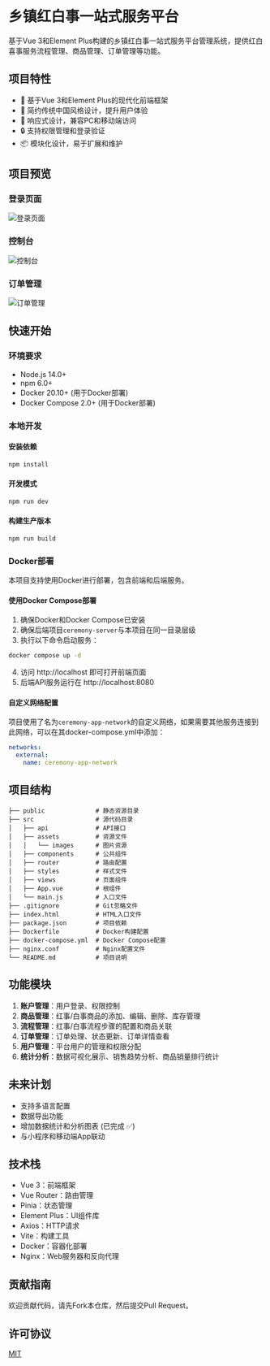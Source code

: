 # 乡镇红白事一站式服务平台

基于Vue 3和Element Plus构建的乡镇红白事一站式服务平台管理系统，提供红白喜事服务流程管理、商品管理、订单管理等功能。

## 项目特性

- 💯 基于Vue 3和Element Plus的现代化前端框架
- 🎨 简约传统中国风格设计，提升用户体验
- 📱 响应式设计，兼容PC和移动端访问
- 🔒 支持权限管理和登录验证
- 📦 模块化设计，易于扩展和维护

## 项目预览

### 登录页面
![登录页面](./docs/images/login.png)

### 控制台
![控制台](./docs/images/dashboard.png)

### 订单管理
![订单管理](./docs/images/order.png)

## 快速开始

### 环境要求

- Node.js 14.0+
- npm 6.0+
- Docker 20.10+ (用于Docker部署)
- Docker Compose 2.0+ (用于Docker部署)

### 本地开发

#### 安装依赖

```bash
npm install
```

#### 开发模式

```bash
npm run dev
```

#### 构建生产版本

```bash
npm run build
```

### Docker部署

本项目支持使用Docker进行部署，包含前端和后端服务。

#### 使用Docker Compose部署

1. 确保Docker和Docker Compose已安装
2. 确保后端项目`ceremony-server`与本项目在同一目录层级
3. 执行以下命令启动服务：

```bash
docker compose up -d
```

4. 访问 http://localhost 即可打开前端页面
5. 后端API服务运行在 http://localhost:8080

#### 自定义网络配置

项目使用了名为`ceremony-app-network`的自定义网络，如果需要其他服务连接到此网络，可以在其docker-compose.yml中添加：

```yaml
networks:
  external:
    name: ceremony-app-network
```

## 项目结构

```
├── public              # 静态资源目录
├── src                 # 源代码目录
│   ├── api             # API接口
│   ├── assets          # 资源文件
│   │   └── images      # 图片资源
│   ├── components      # 公共组件
│   ├── router          # 路由配置
│   ├── styles          # 样式文件
│   ├── views           # 页面组件
│   ├── App.vue         # 根组件
│   └── main.js         # 入口文件
├── .gitignore          # Git忽略文件
├── index.html          # HTML入口文件
├── package.json        # 项目依赖
├── Dockerfile          # Docker构建配置
├── docker-compose.yml  # Docker Compose配置
├── nginx.conf          # Nginx配置文件
└── README.md           # 项目说明
```

## 功能模块

1. **账户管理**：用户登录、权限控制
2. **商品管理**：红事/白事商品的添加、编辑、删除、库存管理
3. **流程管理**：红事/白事流程步骤的配置和商品关联
4. **订单管理**：订单处理、状态更新、订单详情查看
5. **用户管理**：平台用户的管理和权限分配
6. **统计分析**：数据可视化展示、销售趋势分析、商品销量排行统计

## 未来计划

- 支持多语言配置
- 数据导出功能
- 增加数据统计和分析图表 (已完成 ✅)
- 与小程序和移动端App联动

## 技术栈

- Vue 3：前端框架
- Vue Router：路由管理
- Pinia：状态管理
- Element Plus：UI组件库
- Axios：HTTP请求
- Vite：构建工具
- Docker：容器化部署
- Nginx：Web服务器和反向代理

## 贡献指南

欢迎贡献代码，请先Fork本仓库，然后提交Pull Request。

## 许可协议

[MIT](./LICENSE)
